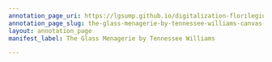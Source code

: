 ```yaml
---
annotation_page_uri: https://lgsump.github.io/digitalization-florilegium/annotations/the-glass-menagerie-by-tennessee-williams-canvas-1-947-919604.json
annotation_page_slug: the-glass-menagerie-by-tennessee-williams-canvas-1-947-919604
layout: annotation_page
manifest_label: The Glass Menagerie by Tennessee Williams

---
```

